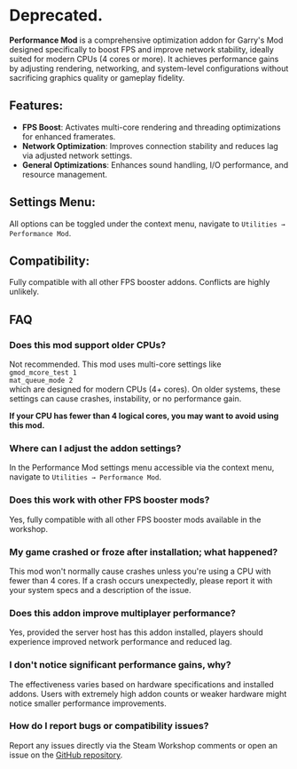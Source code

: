 # Deprecated.

**Performance Mod** is a comprehensive optimization addon for Garry's Mod designed specifically to boost FPS and improve network stability, ideally suited for modern CPUs (4 cores or more). It achieves performance gains by adjusting rendering, networking, and system-level configurations without sacrificing graphics quality or gameplay fidelity.

## **Features**:
- **FPS Boost**: Activates multi-core rendering and threading optimizations for enhanced framerates.
- **Network Optimization**: Improves connection stability and reduces lag via adjusted network settings.
- **General Optimizations**: Enhances sound handling, I/O performance, and resource management.

## **Settings Menu**:
All options can be toggled under the context menu, navigate to `Utilities → Performance Mod`.

## Compatibility:
Fully compatible with all other FPS booster addons. Conflicts are highly unlikely.

## **FAQ**

### **Does this mod support older CPUs?**
Not recommended. This mod uses multi-core settings like  
`gmod_mcore_test 1`  
`mat_queue_mode 2`  
which are designed for modern CPUs (4+ cores). On older systems, these settings can cause crashes, instability, or no performance gain.

**If your CPU has fewer than 4 logical cores, you may want to avoid using this mod.**

### **Where can I adjust the addon settings?**
In the Performance Mod settings menu accessible via the context menu, navigate to `Utilities → Performance Mod`.

### **Does this work with other FPS booster mods?**
Yes, fully compatible with all other FPS booster mods available in the workshop.

### **My game crashed or froze after installation; what happened?**
This mod won't normally cause crashes unless you're using a CPU with fewer than 4 cores. If a crash occurs unexpectedly, please report it with your system specs and a description of the issue.

### **Does this addon improve multiplayer performance?**
Yes, provided the server host has this addon installed, players should experience improved network performance and reduced lag.

### **I don't notice significant performance gains, why?**
The effectiveness varies based on hardware specifications and installed addons. Users with extremely high addon counts or weaker hardware might notice smaller performance improvements.

### **How do I report bugs or compatibility issues?**
Report any issues directly via the Steam Workshop comments or open an issue on the [GitHub repository](https://github.com/Sh1n0suk3/GMOD_Performance-mod).
